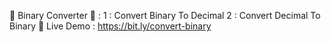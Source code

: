 🤩 Binary Converter 🌿 :
1 : Convert Binary To Decimal 
2 : Convert Decimal To Binary
🌿 Live Demo : https://bit.ly/convert-binary

